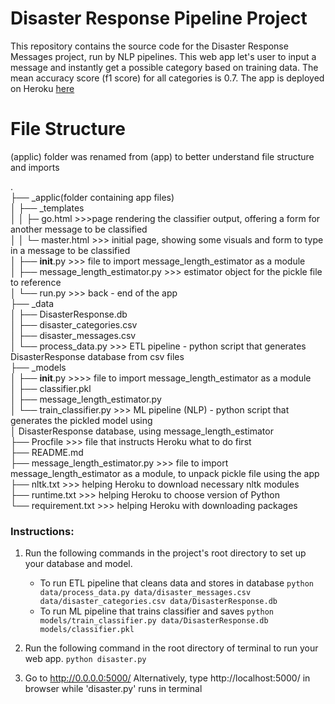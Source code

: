 # Disaster Response Pipeline Project
This repository contains the source code for the Disaster Response Messages project, run by NLP pipelines. This web app let's user to input a message and instantly get a possible category based on training data. The mean accuracy score (f1 score) for all categories is 0.7.
The app is deployed on Heroku [here](https://disaster-response-app-mv.herokuapp.com/)

# File Structure
(applic) folder was renamed from (app) to better understand file structure and imports

.<br />
├── _applic(folder containing app files)<br />
│   ├── _templates<br />
│   │  ├─ go.html >>>page rendering the classifier output, offering a form for another message to be classified<br />
│   │  └─ master.html >>> initial page, showing some visuals and form to type in a message to be classified<br />
│   ├── __init__.py >>> file to import message_length_estimator as a module<br />
│   ├── message_length_estimator.py >>> estimator object for the pickle file to reference<br />
│   └── run.py >>> back - end of the app<br />
├── _data<br />
│   ├── DisasterResponse.db<br />
│   ├── disaster_categories.csv<br />
│   ├── disaster_messages.csv<br />
│   └── process_data.py >>> ETL pipeline - python script that generates DisasterResponse database from csv files<br />
├── _models<br />
│   ├── __init__.py >>>> file to import message_length_estimator as a module<br />
│   ├── classifier.pkl<br />
│   ├── message_length_estimator.py<br />
│   └── train_classifier.py >>> ML pipeline (NLP) - python script that generates the pickled model using<br />
│                               DisasterResponse database, using message_length_estimator<br />
├── Procfile >>> file that instructs Heroku what to do first<br />
├── README.md<br />
├── message_length_estimator.py >>> file to import message_length_estimator as a module, to unpack pickle file using the app<br />
├── nltk.txt >>> helping Heroku to download necessary nltk modules<br />
├── runtime.txt >>> helping Heroku to choose version of Python<br />
└── requirement.txt >>> helping Heroku with downloading packages<br />

### Instructions:
1. Run the following commands in the project's root directory to set up your database and model.

    - To run ETL pipeline that cleans data and stores in database
        `python data/process_data.py data/disaster_messages.csv data/disaster_categories.csv data/DisasterResponse.db`
    - To run ML pipeline that trains classifier and saves
        `python models/train_classifier.py data/DisasterResponse.db models/classifier.pkl`

2. Run the following command in the root directory of terminal to run your web app.
    `python disaster.py`

3. Go to http://0.0.0.0:5000/
   Alternatively, type http://localhost:5000/ in browser while 'disaster.py' runs in terminal

